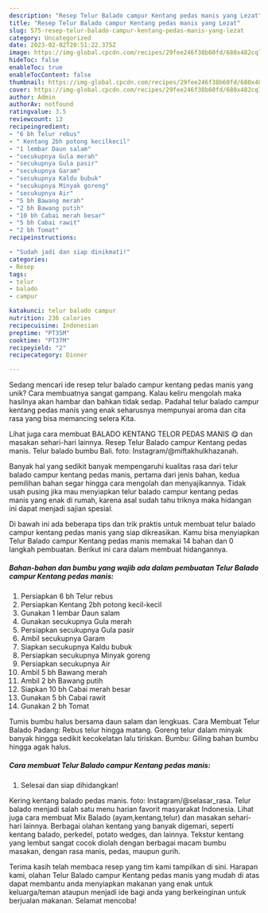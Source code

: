 ```yaml
---
description: "Resep Telur Balado campur Kentang pedas manis yang Lezat"
title: "Resep Telur Balado campur Kentang pedas manis yang Lezat"
slug: 575-resep-telur-balado-campur-kentang-pedas-manis-yang-lezat
category: Uncategorized
date: 2023-02-02T20:51:22.375Z
image: https://img-global.cpcdn.com/recipes/29fee246f38b60fd/680x482cq70/telur-balado-campur-kentang-pedas-manis-foto-resep-utama.jpg
hideToc: false
enableToc: true
enableTocContent: false
thumbnail: https://img-global.cpcdn.com/recipes/29fee246f38b60fd/680x482cq70/telur-balado-campur-kentang-pedas-manis-foto-resep-utama.jpg
cover: https://img-global.cpcdn.com/recipes/29fee246f38b60fd/680x482cq70/telur-balado-campur-kentang-pedas-manis-foto-resep-utama.jpg
author: Admin
authorAv: notfound
ratingvalue: 3.5
reviewcount: 13
recipeingredient:
- "6 bh Telur rebus"
- " Kentang 2bh potong kecilkecil"
- "1 lembar Daun salam"
- "secukupnya Gula merah"
- "secukupnya Gula pasir"
- "secukupnya Garam"
- "secukupnya Kaldu bubuk"
- "secukupnya Minyak goreng"
- "secukupnya Air"
- "5 bh Bawang merah"
- "2 bh Bawang putih"
- "10 bh Cabai merah besar"
- "5 bh Cabai rawit"
- "2 bh Tomat"
recipeinstructions:

- "Sudah jadi dan siap dinikmati!"
categories:
- Resep
tags:
- telur
- balado
- campur

katakunci: telur balado campur 
nutrition: 236 calories
recipecuisine: Indonesian
preptime: "PT35M"
cooktime: "PT37M"
recipeyield: "2"
recipecategory: Dinner

---
```





Sedang mencari ide resep telur balado campur kentang pedas manis yang unik? Cara membuatnya sangat gampang. Kalau keliru mengolah maka hasilnya akan hambar dan bahkan tidak sedap. Padahal telur balado campur kentang pedas manis yang enak seharusnya mempunyai aroma dan cita rasa yang bisa memancing selera Kita.





Lihat juga cara membuat BALADO KENTANG TELOR PEDAS MANIS 😋 dan masakan sehari-hari lainnya. Resep Telur Balado campur Kentang pedas manis. Telur balado bumbu Bali. foto: Instagram/@miftakhulkhazanah.

Banyak hal yang sedikit banyak mempengaruhi kualitas rasa dari telur balado campur kentang pedas manis, pertama dari jenis bahan, kedua pemilihan bahan segar hingga cara mengolah dan menyajikannya. Tidak usah pusing jika mau menyiapkan telur balado campur kentang pedas manis yang enak di rumah, karena asal sudah tahu triknya maka hidangan ini dapat menjadi sajian spesial.






Di bawah ini ada beberapa tips dan trik praktis untuk membuat telur balado campur kentang pedas manis yang siap dikreasikan. Kamu bisa menyiapkan Telur Balado campur Kentang pedas manis memakai 14 bahan dan 0 langkah pembuatan. Berikut ini cara dalam membuat hidangannya.

<!--inarticleads1-->

##### Bahan-bahan dan bumbu yang wajib ada dalam pembuatan Telur Balado campur Kentang pedas manis:

1. Persiapkan 6 bh Telur rebus
1. Persiapkan  Kentang 2bh potong kecil-kecil
1. Gunakan 1 lembar Daun salam
1. Gunakan secukupnya Gula merah
1. Persiapkan secukupnya Gula pasir
1. Ambil secukupnya Garam
1. Siapkan secukupnya Kaldu bubuk
1. Persiapkan secukupnya Minyak goreng
1. Persiapkan secukupnya Air
1. Ambil 5 bh Bawang merah
1. Ambil 2 bh Bawang putih
1. Siapkan 10 bh Cabai merah besar
1. Gunakan 5 bh Cabai rawit
1. Gunakan 2 bh Tomat


Tumis bumbu halus bersama daun salam dan lengkuas. Cara Membuat Telur Balado Padang: Rebus telur hingga matang. Goreng telur dalam minyak banyak hingga sedikit kecokelatan lalu tiriskan. Bumbu: Giling bahan bumbu hingga agak halus. 

<!--inarticleads2-->

##### Cara membuat Telur Balado campur Kentang pedas manis:


1. Selesai dan siap dihidangkan!

Kering kentang balado pedas manis. foto: Instagram/@selasar_rasa. Telur balado menjadi salah satu menu harian favorit masyarakat Indonesia. Lihat juga cara membuat Mix Balado (ayam,kentang,telur) dan masakan sehari-hari lainnya. Berbagai olahan kentang yang banyak digemari, seperti kentang balado, perkedel, potato wedges, dan lainnya. Tekstur kentang yang lembut sangat cocok diolah dengan berbagai macam bumbu masakan, dengan rasa manis, pedas, maupun gurih. 

Terima kasih telah membaca resep yang tim kami tampilkan di sini. Harapan kami, olahan Telur Balado campur Kentang pedas manis yang mudah di atas dapat membantu anda menyiapkan makanan yang enak untuk keluarga/teman ataupun menjadi ide bagi anda yang berkeinginan untuk berjualan makanan. Selamat mencoba!
